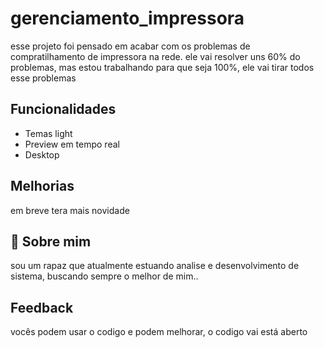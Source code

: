 # gerenciamento_impressora

esse projeto foi pensado em acabar com os problemas de compratilhamento de impressora na rede. ele vai resolver uns 60% do problemas, mas estou trabalhando para que seja 100%, ele vai tirar todos esse problemas

## Funcionalidades

- Temas  light
- Preview em tempo real
- Desktop


## Melhorias

em breve tera mais novidade

## 🚀 Sobre mim
sou um rapaz que atualmente estuando analise e desenvolvimento de sistema, buscando sempre o melhor de mim..



## Feedback

vocês podem usar o codigo e podem melhorar, o codigo vai está aberto
